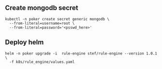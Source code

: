 ## Create mongodb secret

```shell
kubectl -n poker create secret generic mongodb \
  --from-literal=username=root \
  --from-literal=password='<psswd_here>'
```

## Deploy helm
```shell
helm -n poker upgrade -i  rule-engine stef/rule-engine --version 1.0.1 \
  -f k8s/rule_engine/values.yaml
```
